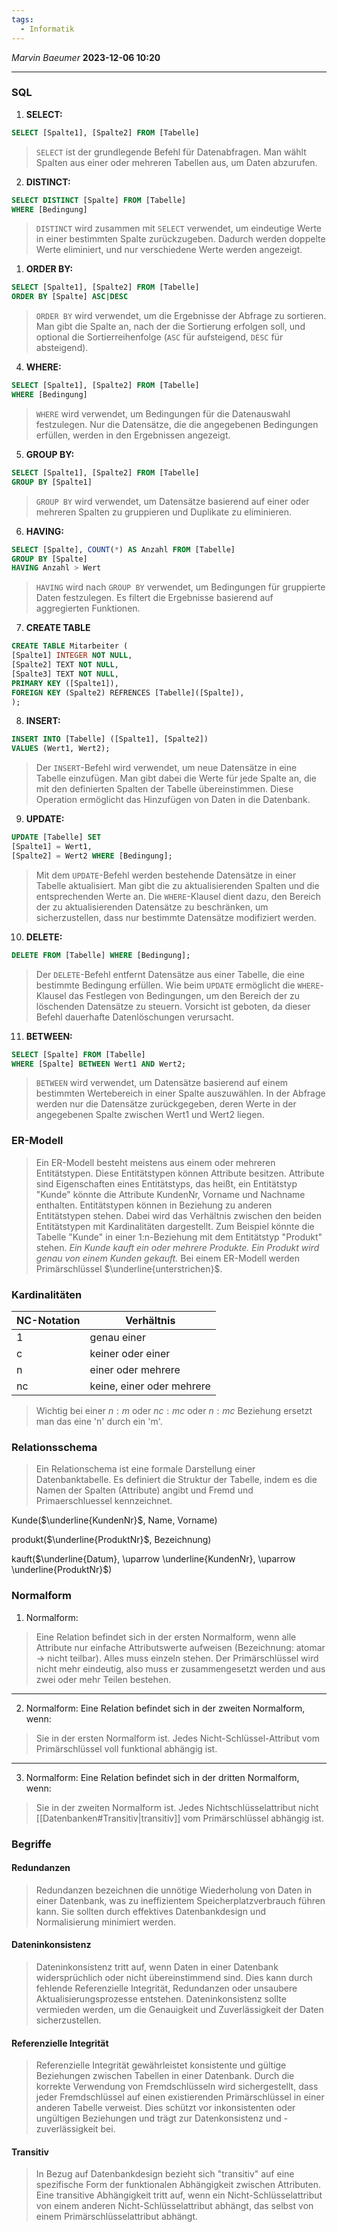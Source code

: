 ```yaml
---
tags:
  - Informatik
---
```

*Marvin Baeumer* **2023-12-06 10:20**

---
### SQL
1. **SELECT:**
```SQL
SELECT [Spalte1], [Spalte2] FROM [Tabelle]
```
> `SELECT` ist der grundlegende Befehl für Datenabfragen. Man wählt Spalten aus einer oder mehreren Tabellen aus, um Daten abzurufen.

2. **DISTINCT:**
```SQL
SELECT DISTINCT [Spalte] FROM [Tabelle]
WHERE [Bedingung]
```
> `DISTINCT` wird zusammen mit `SELECT` verwendet, um eindeutige Werte in einer bestimmten Spalte zurückzugeben. Dadurch werden doppelte Werte eliminiert, und nur verschiedene Werte werden angezeigt.

1. **ORDER BY:**
```SQL
SELECT [Spalte1], [Spalte2] FROM [Tabelle] 
ORDER BY [Spalte] ASC|DESC
```
> `ORDER BY` wird verwendet, um die Ergebnisse der Abfrage zu sortieren. Man gibt die Spalte an, nach der die Sortierung erfolgen soll, und optional die Sortierreihenfolge (`ASC` für aufsteigend, `DESC` für absteigend).

4. **WHERE:**
```SQL
SELECT [Spalte1], [Spalte2] FROM [Tabelle] 
WHERE [Bedingung]
```
> `WHERE` wird verwendet, um Bedingungen für die Datenauswahl festzulegen. Nur die Datensätze, die die angegebenen Bedingungen erfüllen, werden in den Ergebnissen angezeigt.   

<div style="page-break-after: always;"></div>

5. **GROUP BY:**
```SQL
SELECT [Spalte1], [Spalte2] FROM [Tabelle] 
GROUP BY [Spalte1]
```
> `GROUP BY` wird verwendet, um Datensätze basierend auf einer oder mehreren Spalten zu gruppieren und Duplikate zu eliminieren.

6. **HAVING:**
```SQL
SELECT [Spalte], COUNT(*) AS Anzahl FROM [Tabelle] 
GROUP BY [Spalte] 
HAVING Anzahl > Wert
```
> `HAVING` wird nach `GROUP BY` verwendet, um Bedingungen für gruppierte Daten festzulegen. Es filtert die Ergebnisse basierend auf aggregierten Funktionen.

7. **CREATE TABLE**
```SQL
CREATE TABLE Mitarbeiter ( 
[Spalte1] INTEGER NOT NULL, 
[Spalte2] TEXT NOT NULL, 
[Spalte3] TEXT NOT NULL, 
PRIMARY KEY ([Spalte1]),
FOREIGN KEY (Spalte2) REFRENCES [Tabelle]([Spalte]),
);
```

8. **INSERT:**
```SQL
INSERT INTO [Tabelle] ([Spalte1], [Spalte2]) 
VALUES (Wert1, Wert2);
```
> Der `INSERT`-Befehl wird verwendet, um neue Datensätze in eine Tabelle einzufügen. Man gibt dabei die Werte für jede Spalte an, die mit den definierten Spalten der Tabelle übereinstimmen. Diese Operation ermöglicht das Hinzufügen von Daten in die Datenbank.

<div style="page-break-after: always;"></div>

9. **UPDATE:**
```SQL
UPDATE [Tabelle] SET 
[Spalte1] = Wert1, 
[Spalte2] = Wert2 WHERE [Bedingung];
```
> Mit dem `UPDATE`-Befehl werden bestehende Datensätze in einer Tabelle aktualisiert. Man gibt die zu aktualisierenden Spalten und die entsprechenden Werte an. Die `WHERE`-Klausel dient dazu, den Bereich der zu aktualisierenden Datensätze zu beschränken, um sicherzustellen, dass nur bestimmte Datensätze modifiziert werden.

10. **DELETE:**
```SQL
DELETE FROM [Tabelle] WHERE [Bedingung];
```
> Der `DELETE`-Befehl entfernt Datensätze aus einer Tabelle, die eine bestimmte Bedingung erfüllen. Wie beim `UPDATE` ermöglicht die `WHERE`-Klausel das Festlegen von Bedingungen, um den Bereich der zu löschenden Datensätze zu steuern. Vorsicht ist geboten, da dieser Befehl dauerhafte Datenlöschungen verursacht.

11. **BETWEEN:**
```SQL
SELECT [Spalte] FROM [Tabelle] 
WHERE [Spalte] BETWEEN Wert1 AND Wert2;
```
> `BETWEEN` wird verwendet, um Datensätze basierend auf einem bestimmten Wertebereich in einer Spalte auszuwählen. In der Abfrage werden nur die Datensätze zurückgegeben, deren Werte in der angegebenen Spalte zwischen Wert1 und Wert2 liegen.

<div style="page-break-after: always;"></div>

### ER-Modell
> Ein ER-Modell besteht meistens aus einem oder mehreren Entitätstypen. Diese Entitätstypen können Attribute besitzen. Attribute sind Eigenschaften eines Entitätstyps, das heißt, ein Entitätstyp "Kunde" könnte die Attribute KundenNr, Vorname und Nachname enthalten. Entitätstypen können in Beziehung zu anderen Entitätstypen stehen. Dabei wird das Verhältnis zwischen den beiden Entitätstypen mit Kardinalitäten dargestellt. Zum Beispiel könnte die Tabelle "Kunde" in einer 1:n-Beziehung mit dem Entitätstyp "Produkt" stehen. _Ein Kunde kauft ein oder mehrere Produkte. Ein Produkt wird genau von einem Kunden gekauft._ Bei einem ER-Modell werden Primärschlüssel $\underline{unterstrichen}$.
### Kardinalitäten
| NC-Notation | Verhältnis                |
| ----------- | ------------------------- |
| 1           | genau einer               |
| c           | keiner oder einer         |
| n           | einer oder mehrere        |
| nc          | keine, einer oder mehrere |
> Wichtig bei einer $n:m$ oder $nc:mc$ oder $n:mc$ Beziehung ersetzt man das eine 'n' durch ein 'm'.
### Relationsschema
> Ein Relationschema ist eine formale Darstellung einer Datenbanktabelle. Es definiert die Struktur der Tabelle, indem es die Namen der Spalten (Attribute) angibt und Fremd und Primaerschluessel kennzeichnet.

Kunde($\underline{KundenNr}$, Name, Vorname)

produkt($\underline{ProduktNr}$, Bezeichnung)

kauft($\underline{Datum}, \uparrow \underline{KundenNr}, \uparrow \underline{ProduktNr}$)

<div style="page-break-after: always;"></div>

### Normalform
1. Normalform:
> Eine Relation befindet sich in der ersten Normalform, wenn alle Attribute nur einfache Attributswerte aufweisen (Bezeichnung: atomar $\rightarrow$ nicht teilbar). Alles muss einzeln stehen. Der Primärschlüssel wird nicht mehr eindeutig, also muss er zusammengesetzt werden und aus zwei oder mehr Teilen bestehen.
--- 
2. Normalform: Eine Relation befindet sich in der zweiten Normalform, wenn:
> Sie in der ersten Normalform ist.
> Jedes Nicht-Schlüssel-Attribut vom Primärschlüssel voll funktional abhängig ist.
---
3. Normalform: Eine Relation befindet sich in der dritten Normalform, wenn:
> Sie in der zweiten Normalform ist.
> Jedes Nichtschlüsselattribut nicht [[Datenbanken#Transitiv|transitiv]] vom Primärschlüssel abhängig ist.

<div style="page-break-after: always;"></div>

### Begriffe
#### Redundanzen
> Redundanzen bezeichnen die unnötige Wiederholung von Daten in einer Datenbank, was zu ineffizientem Speicherplatzverbrauch führen kann. Sie sollten durch effektives Datenbankdesign und Normalisierung minimiert werden.
#### Dateninkonsistenz
> Dateninkonsistenz tritt auf, wenn Daten in einer Datenbank widersprüchlich oder nicht übereinstimmend sind. Dies kann durch fehlende Referenzielle Integrität, Redundanzen oder unsaubere Aktualisierungsprozesse entstehen. Dateninkonsistenz sollte vermieden werden, um die Genauigkeit und Zuverlässigkeit der Daten sicherzustellen.
#### Referenzielle Integrität
> Referenzielle Integrität gewährleistet konsistente und gültige Beziehungen zwischen Tabellen in einer Datenbank. Durch die korrekte Verwendung von Fremdschlüsseln wird sichergestellt, dass jeder Fremdschlüssel auf einen existierenden Primärschlüssel in einer anderen Tabelle verweist. Dies schützt vor inkonsistenten oder ungültigen Beziehungen und trägt zur Datenkonsistenz und -zuverlässigkeit bei.
#### Transitiv
> In Bezug auf Datenbankdesign bezieht sich "transitiv" auf eine spezifische Form der funktionalen Abhängigkeit zwischen Attributen. Eine transitive Abhängigkeit tritt auf, wenn ein Nicht-Schlüsselattribut von einem anderen Nicht-Schlüsselattribut abhängt, das selbst von einem Primärschlüsselattribut abhängt.
